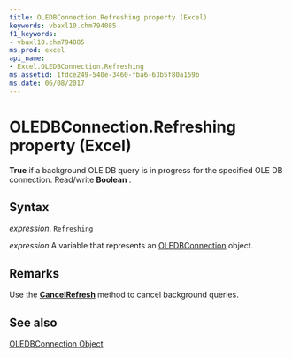 ```yaml
---
title: OLEDBConnection.Refreshing property (Excel)
keywords: vbaxl10.chm794085
f1_keywords:
- vbaxl10.chm794085
ms.prod: excel
api_name:
- Excel.OLEDBConnection.Refreshing
ms.assetid: 1fdce249-540e-3460-fba6-63b5f80a159b
ms.date: 06/08/2017
---
```



# OLEDBConnection.Refreshing property (Excel)

 **True** if a background OLE DB query is in progress for the specified OLE DB connection. Read/write **Boolean** .


## Syntax

 _expression_. `Refreshing`

 _expression_ A variable that represents an [OLEDBConnection](Excel.OLEDBConnection.md) object.


## Remarks

Use the  **[CancelRefresh](Excel.OLEDBConnection.CancelRefresh.md)** method to cancel background queries.


## See also


[OLEDBConnection Object](Excel.OLEDBConnection.md)

